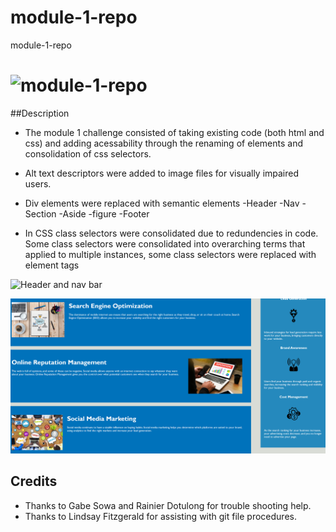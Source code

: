 # module-1-repo
module-1-repo

# ![module-1-repo](https://hoeferm2.github.io/module-1-repo/)

##Description
- The module 1 challenge consisted of taking existing code (both html and css) and adding acessability through the renaming of elements and consolidation of css selectors. 

- Alt text descriptors were added to image files for visually impaired users.
- Div elements were replaced with semantic elements
    -Header
    -Nav
    -Section
    -Aside
    -figure
    -Footer
- In CSS class selectors were consolidated due to redundencies in code. Some class selectors were consolidated into overarching terms that applied to multiple instances, some class selectors were replaced with element tags

![Header and nav bar](.\screenshots\website-capture-1.PNG)

![Body](.\screenshots\website-capture-2.PNG)

## Credits

- Thanks to Gabe Sowa and Rainier Dotulong for trouble shooting help. 
- Thanks to Lindsay Fitzgerald for assisting with git file procedures.